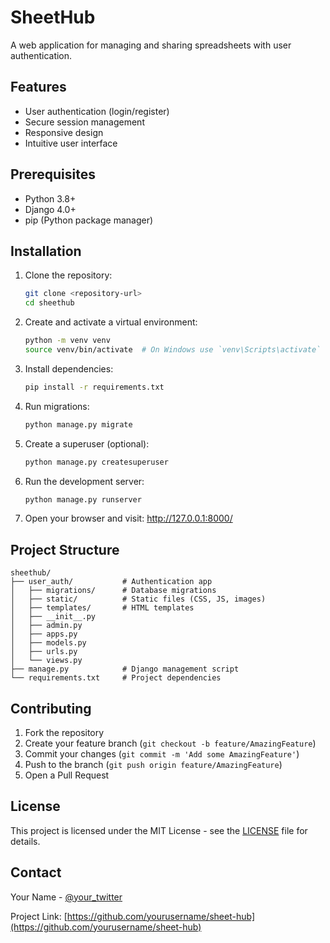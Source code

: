 # SheetHub

A web application for managing and sharing spreadsheets with user authentication.

## Features

- User authentication (login/register)
- Secure session management
- Responsive design
- Intuitive user interface

## Prerequisites

- Python 3.8+
- Django 4.0+
- pip (Python package manager)

## Installation

1. Clone the repository:
   ```bash
   git clone <repository-url>
   cd sheethub
   ```

2. Create and activate a virtual environment:
   ```bash
   python -m venv venv
   source venv/bin/activate  # On Windows use `venv\Scripts\activate`
   ```

3. Install dependencies:
   ```bash
   pip install -r requirements.txt
   ```

4. Run migrations:
   ```bash
   python manage.py migrate
   ```

5. Create a superuser (optional):
   ```bash
   python manage.py createsuperuser
   ```

6. Run the development server:
   ```bash
   python manage.py runserver
   ```

7. Open your browser and visit: http://127.0.0.1:8000/

## Project Structure

```
sheethub/
├── user_auth/           # Authentication app
│   ├── migrations/      # Database migrations
│   ├── static/          # Static files (CSS, JS, images)
│   ├── templates/       # HTML templates
│   ├── __init__.py
│   ├── admin.py
│   ├── apps.py
│   ├── models.py
│   ├── urls.py
│   └── views.py
├── manage.py            # Django management script
└── requirements.txt     # Project dependencies
```

## Contributing

1. Fork the repository
2. Create your feature branch (`git checkout -b feature/AmazingFeature`)
3. Commit your changes (`git commit -m 'Add some AmazingFeature'`)
4. Push to the branch (`git push origin feature/AmazingFeature`)
5. Open a Pull Request

## License

This project is licensed under the MIT License - see the [LICENSE](LICENSE) file for details.

## Contact

Your Name - [@your_twitter](https://twitter.com/your_twitter)

Project Link: [https://github.com/yourusername/sheet-hub](https://github.com/yourusername/sheet-hub)
